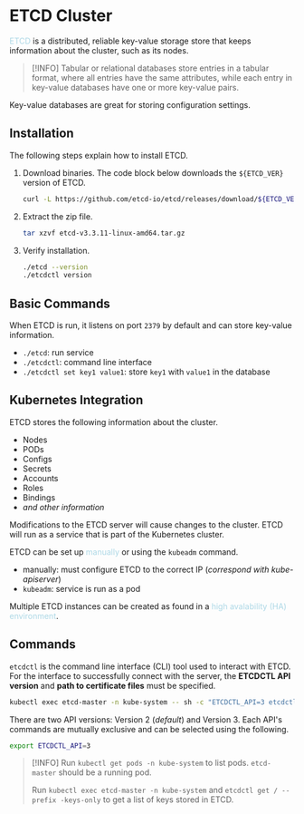 # ETCD Cluster
<span style = "color:lightblue">ETCD</span> is a distributed, reliable key-value storage store that keeps information about the cluster, such as its nodes.
> [!INFO]
> Tabular or relational databases store entries in a tabular format, where all entries have the same attributes, while each entry in key-value databases have one or more key-value pairs.

Key-value databases are great for storing configuration settings.

## Installation
The following steps explain how to install ETCD.
1. Download binaries. The code block below downloads the `${ETCD_VER}` version of ETCD.
   ```bash
   curl -L https://github.com/etcd-io/etcd/releases/download/${ETCD_VER}/etcd-${ETCD_VER}-linux-amd64.tar.gz -o etcd-${ETCD_VER}-linux-amd64.tar.gz
	```
2. Extract the zip file.
   ```bash
   tar xzvf etcd-v3.3.11-linux-amd64.tar.gz
	```
1. Verify installation.
   ```bash
   ./etcd --version
   ./etcdctl version
	```

## Basic Commands
When ETCD is run, it listens on port `2379` by default and can store key-value information.
- `./etcd`: run service
- `./etcdctl`: command line interface
- `./etcdctl set key1 value1`: store `key1` with `value1` in the database

## Kubernetes Integration
ETCD stores the following information about the cluster.
- Nodes
- PODs
- Configs
- Secrets
- Accounts
- Roles
- Bindings
- *and other information*

Modifications to the ETCD server will cause changes to the cluster. ETCD will run as a service that is part of the Kubernetes cluster.

ETCD can be set up <span style = "color:lightblue">manually</span> or using the `kubeadm` command.
- manually: must configure ETCD to the correct IP (*correspond with kube-apiserver*)
- `kubeadm`:  service is run as a pod

Multiple ETCD instances can be created as found in a <span style = "color:lightblue">high avalability (HA) environment</span>.

## Commands
`etcdctl` is the command line interface (CLI) tool used to interact with ETCD. For the interface to successfully connect with the server, the **ETCDCTL API version** and **path to certificate files** must be specified.

```bash
kubectl exec etcd-master -n kube-system -- sh -c "ETCDCTL_API=3 etcdctl get / --prefix --keys-only --limit=10 --cacert /etc/kubernetes/pki/etcd/ca.crt --cert /etc/kubernetes/pki/etcd/server.crt --key /etc/kubernetes/pki/etcd/server.key"
```

There are two API versions: Version 2 (*default*) and Version 3. Each API's commands are mutually exclusive and can be selected using the following.

```bash
export ETCDCTL_API=3
```

> [!INFO]
> Run `kubectl get pods -n kube-system` to list pods. `etcd-master` should be a running pod.
> 
> Run `kubectl exec etcd-master -n kube-system` and `etcdctl get / --prefix -keys-only` to get a list of keys stored in ETCD.
